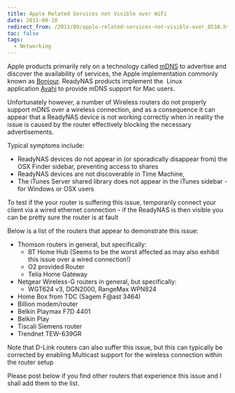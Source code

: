 ```yaml
---
title: Apple Related Services not Visible over WiFi
date: 2011-09-10
redirect_from: /2011/09/apple-related-services-not-visible-over_8538.html
toc: false
tags:
  - Networking
---
```


Apple products primarily rely on a technology called [mDNS][] to advertise and discover the availability of services, the Apple implementation commonly known as [Bonjour][]. ReadyNAS products implement the  Linux application [Avahi][] to provide mDNS support for Mac users.

Unfortunately however, a number of Wireless routers do not properly support mDNS over a wireless connection, and as a consequence it can appear that a ReadyNAS device is not working correctly when in reality the issue is caused by the router effectively blocking the necessary advertisements.

Typical symptoms include:

* ReadyNAS devices do not appear in (or sporadically disappear from) the OSX Finder sidebar, preventing access to shares
* ReadyNAS devices are not discoverable in Time Machine,
* The iTunes Server shared library does not appear in the iTunes sidebar - for Windows or OSX users

To test if the your router is suffering this issue, temporarily connect your client via a wired ethernet connection - if the ReadyNAS is then visible you can be pretty sure the router is at fault

Below is a list of the routers that appear to demonstrate this issue:

* Thomson routers in general, but specifically:
  * BT Home Hub (Seems to be the worst affected as may also exhibit this issue over a wired connection!)
  * O2 provided Router
  * Telia Home Gateway
* Netgear Wireless-G routers in general, but specifically:
  * WGT624 v3, DGN2000, RangeMax WPN824
* Home Box from TDC (Sagem F@ast 3464)
* Billion modem/router
* Belkin Playmax F7D 4401
* Belkin Play
* Tiscali Siemens router
* Trendnet TEW-639GR

Note that D-Link routers can also suffer this issue, but this can typically be corrected by enabling Multicast support for the wireless connection within the router setup

Please post below if you find other routers that experience this issue and I shall add them to the list.

[mDNS]:    http://en.wikipedia.org/wiki/Multicast_DNS "mDNS"
[Bonjour]: http://www.apple.com/support/bonjour/ "Bonjour"
[Avahi]:   http://avahi.org/ "Avahi"
